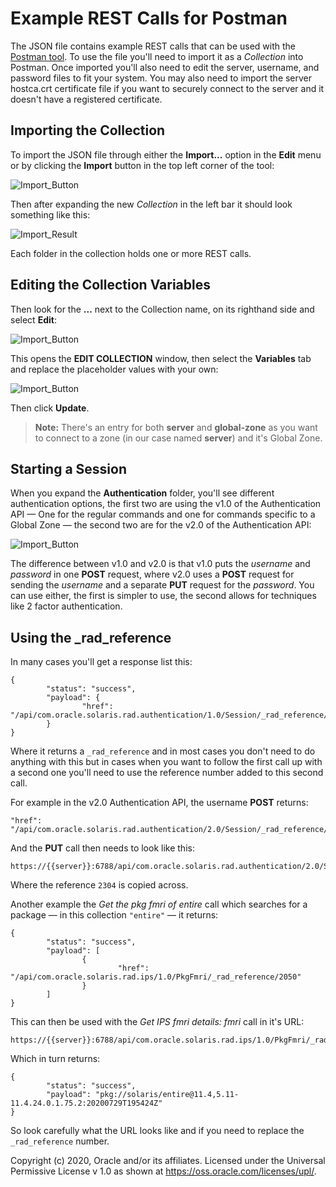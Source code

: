 # Example REST Calls for Postman

The JSON file contains example REST calls that can be used with the [Postman tool](https://www.postman.com). To use the file you'll need to import it as a *Collection* into Postman. Once imported you'll also need to edit the server, username, and password files to fit your system. You may also need to import the server hostca.crt certificate file if you want to securely connect to the server and it doesn't have a registered certificate.

## Importing the Collection

To import the JSON file through either the **Import...** option in the **Edit** menu or by clicking the **Import** button in the top left corner of the tool:

![Import_Button](../../Images/Postman/Postman_image_01.png)

Then after expanding the new *Collection* in the left bar it should look something like this:

![Import_Result](../../Images/Postman/Postman_image_02.png)

Each folder in the collection holds one or more REST calls.

## Editing the Collection Variables

Then look for the **...** next to the Collection name, on its righthand side and select **Edit**:

![Import_Button](../../Images/Postman/Postman_image_03.png)

This opens the **EDIT COLLECTION** window, then select the **Variables** tab and replace the placeholder values with your own:

![Import_Button](../../Images/Postman/Postman_image_04.png)

Then click **Update**.

> **Note:** There's an entry for both **server** and **global-zone** as you want to connect to a zone (in our case named **server**) and it's Global Zone.

## Starting a Session 

When you expand the **Authentication** folder, you'll see different authentication options, the first two are using the v1.0 of the Authentication API — One for the regular commands and one for commands specific to a Global Zone — the second two are for the v2.0 of the Authentication API:

![Import_Button](../../Images/Postman/Postman_image_05.png)

The difference between v1.0 and v2.0 is that v1.0 puts the *username* and *password* in one **POST** request, where v2.0 uses a **POST** request for sending the *username* and a separate **PUT** request for the *password*. You can use either, the first is simpler to use, the second allows for techniques like 2 factor authentication.

## Using the _rad_reference

In many cases you'll get a response list this:

```
{
        "status": "success",
        "payload": {
                "href": "/api/com.oracle.solaris.rad.authentication/1.0/Session/_rad_reference/1536"
        }
}
```

Where it returns a `_rad_reference` and in most cases you don't need to do anything with this but in cases when you want to follow the first call up with a second one you'll need to use the reference number added to this second call. 

For example in the v2.0 Authentication API, the username **POST** returns:

```
"href": "/api/com.oracle.solaris.rad.authentication/2.0/Session/_rad_reference/2304"
```

And the **PUT** call then needs to look like this:

```
https://{{server}}:6788/api/com.oracle.solaris.rad.authentication/2.0/Session/_rad_reference/2304/state
```

Where the reference `2304` is copied across.

Another example the *Get the pkg fmri of  entire* call which searches for a package — in this collection `"entire"` — it returns:

```
{
        "status": "success",
        "payload": [
                {
                        "href": "/api/com.oracle.solaris.rad.ips/1.0/PkgFmri/_rad_reference/2050"
                }
        ]
}
```

This can then be used with the *Get IPS fmri details: fmri* call in it's URL:

```
https://{{server}}:6788/api/com.oracle.solaris.rad.ips/1.0/PkgFmri/_rad_reference/2050/_rad_method/get_fmri
```

Which in turn returns:

```
{
        "status": "success",
        "payload": "pkg://solaris/entire@11.4,5.11-11.4.24.0.1.75.2:20200729T195424Z"
}
```

So look carefully what the URL looks like and if you need to replace the `_rad_reference` number.

Copyright (c) 2020, Oracle and/or its affiliates. Licensed under the Universal Permissive License v 1.0 as shown at <https://oss.oracle.com/licenses/upl/>.